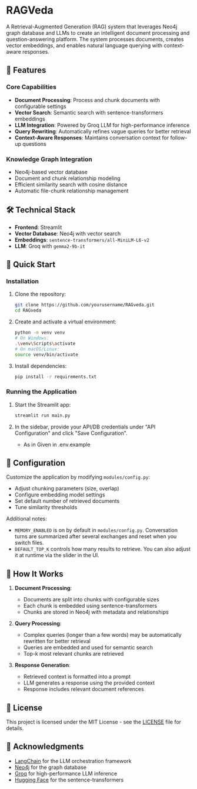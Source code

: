 # RAGVeda

A Retrieval-Augmented Generation (RAG) system that leverages Neo4j graph database and LLMs to create an intelligent document processing and question-answering platform. The system processes documents, creates vector embeddings, and enables natural language querying with context-aware responses.

## 🌟 Features

### Core Capabilities
- **Document Processing**: Process and chunk documents with configurable settings
- **Vector Search**: Semantic search with sentence-transformers embeddings
- **LLM Integration**: Powered by Groq LLM for high-performance inference
- **Query Rewriting**: Automatically refines vague queries for better retrieval
- **Context-Aware Responses**: Maintains conversation context for follow-up questions

### Knowledge Graph Integration
- Neo4j-based vector database
- Document and chunk relationship modeling
- Efficient similarity search with cosine distance
- Automatic file-chunk relationship management

## 🛠 Technical Stack

- **Frontend**: Streamlit
- **Vector Database**: Neo4j with vector search
- **Embeddings**: `sentence-transformers/all-MiniLM-L6-v2`
- **LLM**: Groq with `gemma2-9b-it`

 

## 🚀 Quick Start

 
### Installation

1. Clone the repository:
   ```bash
   git clone https://github.com/yourusername/RAGveda.git
   cd RAGveda
   ```

2. Create and activate a virtual environment:
   ```bash
   python -m venv venv
   # On Windows:
   .\venv\Scripts\activate
   # On macOS/Linux:
   source venv/bin/activate
   ```

3. Install dependencies:
   ```bash
   pip install -r requirements.txt
   ```
 

### Running the Application

1. Start the Streamlit app:
   ```bash
   streamlit run main.py
   ```

2. In the sidebar, provide your API/DB credentials under "API Configuration" and click "Save Configuration".
   - As in Given in .env.example

 
## 🔧 Configuration

Customize the application by modifying `modules/config.py`:
- Adjust chunking parameters (size, overlap)
- Configure embedding model settings
- Set default number of retrieved documents
- Tune similarity thresholds

Additional notes:
- `MEMORY_ENABLED` is on by default in `modules/config.py`. Conversation turns are summarized after several exchanges and reset when you switch files.
- `DEFAULT_TOP_K` controls how many results to retrieve. You can also adjust it at runtime via the slider in the UI.
 
## 🤖 How It Works

1. **Document Processing**:
   - Documents are split into chunks with configurable sizes
   - Each chunk is embedded using sentence-transformers
   - Chunks are stored in Neo4j with metadata and relationships

2. **Query Processing**:
   - Complex queries (longer than a few words) may be automatically rewritten for better retrieval
   - Queries are embedded and used for semantic search
   - Top-k most relevant chunks are retrieved

3. **Response Generation**:
   - Retrieved context is formatted into a prompt
   - LLM generates a response using the provided context
   - Response includes relevant document references
 
## 📝 License

This project is licensed under the MIT License - see the [LICENSE](LICENSE) file for details.

## 🙏 Acknowledgments

- [LangChain](https://python.langchain.com/) for the LLM orchestration framework
- [Neo4j](https://neo4j.com/) for the graph database
- [Groq](https://groq.com/) for high-performance LLM inference
- [Hugging Face](https://huggingface.co/) for the sentence-transformers
